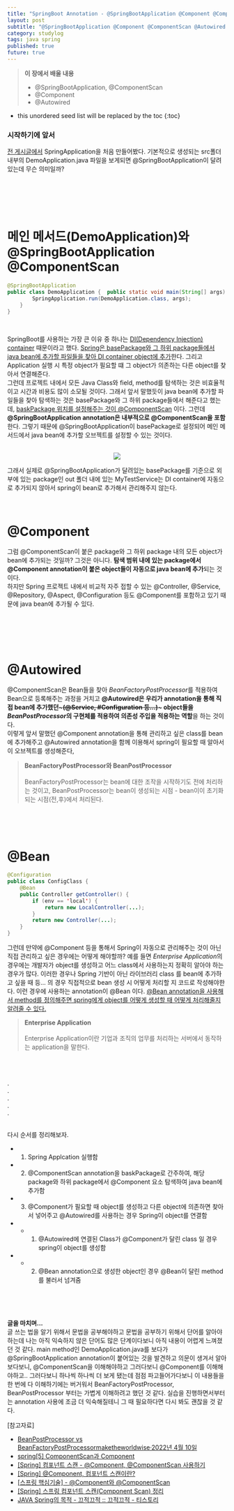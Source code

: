 ```yaml
---
title: "SpringBoot Annotation - @SpringBootApplication @Component @ComponentScan @Autowired @Bean"
layout: post
subtitle: "@SpringBootApplication @Component @ComponentScan @Autowired @Bean"
category: studylog
tags: java spring
published: true
future: true
---
```


> **이 장에서 배울 내용**
>
> * @SpringBootApplication, @ComponentScan
> * @Component
> * @Autowired


<!--more-->

* this unordered seed list will be replaced by the toc
{:toc}  



### 시작하기에 앞서  
[전 게시글에서](https://hye807n.github.io/studylog/ReactJs,Spring,AWS(4).html) SpringApplication을 처음 만들어봤다. 기본적으로 생성되는 src폴더 내부의 DemoApplication.java 파일을 보게되면 @SpringBootApplication이 달려있는데 무슨 의미일까?  
<br/>  
<br/>  
<br/>  

# 메인 메서드(DemoApplication)와 @SpringBootApplication @ComponentScan

```java
@SpringBootApplication
public class DemoApplication {	public static void main(String[] args) {
		SpringApplication.run(DemoApplication.class, args);
	}
}
```  
<br/>  

SpringBoot를 사용하는 가장 큰 이유 중 하나는 [DI(Dependency Injection) container]((https://hye807n.github.io/studylog/ReactJs,Spring,AWS(3).html)) 때문이라고 했다. <u>Spring은 basePackage와 그 하위 package들에서 java bean에 추가할 파일들을 찾아 DI container object에 추가</u>한다. 그리고 Application 실행 시 특정 object가 필요할 떄 그 object가 의존하는 다른 object를 찾아서 연결해준다.  
그런데 프로젝트 내에서 모든 Java Class와 field, method를 탐색하는 것은 비효율적이고 시간과 비용도 많이 소모될 것이다. 그래서 앞서 말했듯이 java bean에 추가할 파일들을 찾아 탐색하는 것은 basePackage와 그 하위 package들에서 해준다고 했는데, <u>baskPackage 위치를 설정해주는 것이 @ComponentScan</u> 이다. 그런데 **@SpringBootApplication annotation은 내부적으로 @ComponentScan을 포함**한다. 그렇기 때문에 @SpringBootApplication이 basePackage로 설정되어 메인 메서드에서 java bean에 추가할 오브젝트를 설정할 수 있는 것이다.  
<br/>  


<p align="center"><img src="https://img1.daumcdn.net/thumb/R1280x0/?scode=mtistory2&fname=https%3A%2F%2Fblog.kakaocdn.net%2Fdn%2Fbk517m%2FbtqEbuQ5gTp%2FsiwfXiHsfUd5Mt9d9nzNG1%2Fimg.png"></p>
그래서 실제로 @SpringBootApplication가 달려있는 basePackage를 기준으로 외부에 있는 package인 out 폴더 내에 있는 MyTestService는 DI container에 자동으로 추가되지 않아서 spring이 bean로 추가해서 관리해주지 않는다.
<br/>  
<br/>  
<br/>  

# @Component  

그럼 @ComponentScan이 붙은 package와 그 하위 package 내의 모든 object가 bean에 추가되는 것일까? 그것은 아니다. **탐색 범위 내에 있는 package에서 @Component annotation이 붙은 object들이 자동으로 java bean에 추가**되는 것이다.  
하지만 Spring 프로젝트 내에서 비교적 자주 접할 수 있는 @Controller, @Service, @Repository, @Aspect, @Configuration 등도 @Component를 포함하고 있기 때문에 java bean에 추가될 수 있다.  
<br/>  
<br/>  
<br/>  


# @Autowired  

@ComponentScan은 Bean들을 찾아 *BeanFactoryPostProcessor*를 적용하여 Bean으로 등록해주는 과정을 거치고 **@Autowired은 우리가 annotation을 통해 직접 bean에 추가했던~~~(@Service, #Configuration 등...)~~~ object들을 *BeanPostProcessor*의 구현체를 적용하여 의존성 주입을 적용하는 역할**을 하는 것이다.  
이렇게 앞서 말했던 @Component annotation을 통해 관리하고 싶은 class를 bean에 추가해주고 @Autowired annotation을 함께 이용해서 spring이 필요할 때 알아서 이 오브젝트를 생성해준다,  

> **BeanFactoryPostProcessor와 BeanPostProcessor**<br/>  
BeanFactoryPostProcessor는 bean에 대한 조작을 시작하기도 전에 처리하는 것이고, BeanPostProcessor는 bean이 생성되는 시점 - bean이이 초기화되는 시점(전,후)에서 처리된다.  
<br/>  
<br/>  
<br/>  


# @Bean

```java
@Configuration
public class ConfigClass {
    @Bean
    public Controller getController() {
        if (env == 'local') {
            return new LocalController(...);
        }
        return new Controller(...);
    }
}
```  

그런데 만약에 @Component 등을 통해서 Spring이 자동으로 관리해주는 것이 아닌 직접 관리하고 싶은 경우에는 어떻게 해야할까? 예를 들면 *Enterprise Application*의 경우에는 개발자가 object를 생성하고 어느 class에서 사용하는지 정확히 알아야 하는 경우가 많다. 이러한 경우나 Spring 기반이 아닌 라이브러리 class 를 bean에 추가하고 싶을 때 등... 의 경우 직접적으로 bean 생성 시 어떻게 처리할 지 코드로 작성해야한다.
이런 경우에 사용하는 annotation이 @Bean 이다.  <u>@Bean annotation을 사용해서 method를 정의해주면 spring에게 object를 어떻게 생성할 때 어떻게 처리해줄지 알려줄 수 있다.</u>



> **Enterprise Application**<br/>  
Enterprise Application이란 기업과 조직의 업무를 처리하는 서버에서 동작하는 application을 말한다.  
<br/>  
<br/>  
<br/>  
.<br/>
.<br/>
.<br/>
.<br/>
.<br/><br/>

다시 순서를 정리해보자.
- 1. Spring Applcation 실행함
- 2. @ComponentScan annotation을 baskPackage로 간주하여, 해당 package와 하위 package에서 @Component 요소 탐색하여 java bean에 추가함
- 3. @Component가 필요할 때 object를 생성하고 다른 object에 의존하면 찾아서 넣어주고 @Autowired를 사용하는 경우 Spring이 object를 연결함
- - 1. @Autowired에 연결된 Class가 @Component가 달린 class 일 경우 spring이 object를 생성함
- - 2. @Bean annotation으로 생성한 object인 경우 @Bean이 달린 method를 불러서 넘겨줌<br/>
<br/>
<br/>
<br/>

**글을 마치며...**<br/>
글 쓰는 법을 알기 위해서 문법을 공부해야하고 문법을 공부하기 위해서 단어를 알아야하는데 나는 아직 익숙하지 않은 단어도 많은 단계이다보니 아직 내용이 어렵게 느껴졌던 것 같다.  main method인 DemoApplication.java를 보다가 @SpringBootApplication annotation이 붙어있는 것을 발견하고 의문이 생겨서 알아보다보니, @ComponentScan을 이해해야하고 그러다보니 @Component를 이해해야하고.. 그러다보니 하나씩 하나씩 더 보게 됐는데 점점 파고들어가다보니 이 내용들을 한 번에 다 이해하기에는 버거워서 BeanFactoryPostProcessor, BeanPostProcessor 부터는 가볍게 이해하려고 했던 것 같다. 실습을 진행하면서부터는 annotation 사용에 조금 더 익숙해질테니 그 때 필요하다면 다시 봐도 괜찮을 것 같다.



[참고자료]<br/>  
* [BeanPostProcessor vs BeanFactoryPostProcessormaketheworldwise·2022년 4월 10일](https://velog.io/@maketheworldwise/BeanPostProcessor-vs-BeanFactoryPostProcessor)
* [spring[5] ComponentScan과 Component](https://ililil9482.tistory.com/127)
* [[Spring] 컴포넌트 스캔 - @Component, @ComponentScan 사용하기](https://dct-wonjung.tistory.com/entry/Spring-%EC%BB%B4%ED%8F%AC%EB%84%8C%ED%8A%B8%EC%8A%A4%EC%BA%94-Component-ComponentScan)
* [[Spring] @Component, 컴포넌트 스캔이란?](https://code-lab1.tistory.com/170)
* [[스프링 핵심기술] - @Component와 @ComponentScan](https://jjingho.tistory.com/9)
* [[Spring] 스프링 컴포넌트 스캔(Component Scan) 정리](https://ittrue.tistory.com/229)
* [JAVA Spring의 목적 - 끄적끄적 :: 끄적끄적 - 티스토리](https://ee-22-joo.tistory.com/7)